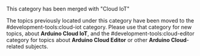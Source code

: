 This category has been merged with "Cloud IoT"

The topics previously located under this category have been moved to the #development-tools:cloud-iot category. Please use that category for new topics, about **Arduino Cloud IoT**, and the #development-tools:cloud-editor category for topics about **Arduino Cloud Editor** or other **Arduino Cloud**-related subjects.
